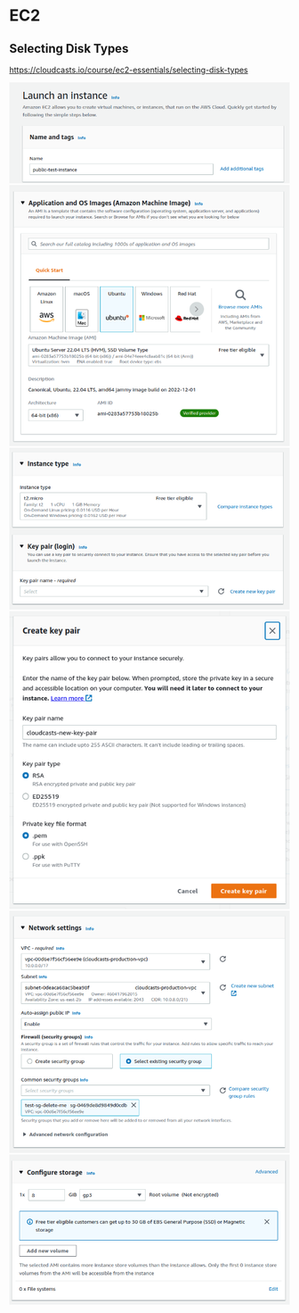 # EC2

## Selecting Disk Types

https://cloudcasts.io/course/ec2-essentials/selecting-disk-types

<img src="ec2-1.png" />
<img src="ec2-2.png" />
<img src="ec2-3.png" />
<img src="ec2-4.png" />
<img src="ec2-5.png" />
<img src="ec2-6.png" />
